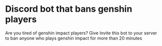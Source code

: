 # Discord bot that bans genshin players
 Are you tired of genshin impact players? Give Invite this bot to your server to ban anyone who plays genshin impact for more than 20 minutes 
